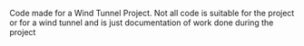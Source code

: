 Code made for a Wind Tunnel Project.
Not all code is suitable for the project or for a wind tunnel and is just documentation of work done during the project

